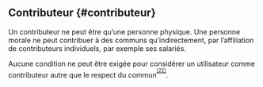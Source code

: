 ## Contributeur {#contributeur}

Un contributeur ne peut être qu’une personne physique. Une personne morale ne peut contribuer à des communs qu’indirectement, par l’affiliation de contributeurs individuels, par exemple ses salariés.

Aucune condition ne peut être exigée pour considérer un utilisateur comme contributeur autre que le respect du commun<sup><sup id="991785648511722-footnote-ref-21"><a href="#991785648511722-footnote-21">[22]</a></sup></sup>.

[^22]: Ce qui implique que la communauté peut se doter des règlements qu’elle souhaite pour déterminer ce qui est un comportement acceptable en son sein et ce qui ne l’est pas.